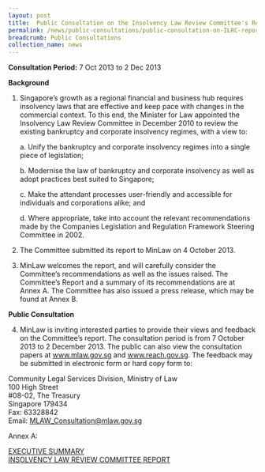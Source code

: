 ```yaml
---
layout: post
title:  Public Consultation on the Insolvency Law Review Committee's Report
permalink: /news/public-consultations/public-consultation-on-ILRC-report
breadcrumb: Public Consultations
collection_name: news
---
```


**Consultation Period:**
7 Oct 2013 to 2 Dec 2013

**Background**

1. Singapore’s growth as a regional financial and business hub requires insolvency laws that are effective and keep pace with changes in the commercial context.  To this end, the Minister for Law appointed the Insolvency Law Review Committee in December 2010 to review the existing bankruptcy and corporate insolvency regimes, with a view to:


     a.          Unify the bankruptcy and corporate insolvency regimes into a single piece of legislation;


     b.          Modernise the law of bankruptcy and corporate insolvency as well as adopt practices best suited to Singapore;


     c.          Make the attendant processes user-friendly and accessible for individuals and corporations alike; and


     d.          Where appropriate, take into account the relevant recommendations made by the Companies Legislation and Regulation Framework Steering Committee in 2002.

  

2. The Committee submitted its report to MinLaw on 4 October 2013. 


3. MinLaw welcomes the report, and will carefully consider the Committee’s recommendations as well as the issues raised.  The Committee’s Report and a summary of its recommendations are at Annex A.  The Committee has also issued a press release, which may be found at Annex B.

**Public Consultation**

4.  MinLaw is inviting interested parties to provide their views and feedback on the Committee’s report.  The consultation period is from 7 October 2013 to 2 December 2013.  The public can also view the consultation papers at www.mlaw.gov.sg and www.reach.gov.sg.  The feedback may be submitted in electronic form or hard copy form to:


Community Legal Services Division, Ministry of Law  
100 High Street  
#08-02, The Treasury  
Singapore 179434  
Fax: 63328842  
Email: MLAW_Consultation@mlaw.gov.sg

Annex A:

[EXECUTIVE SUMMARY]()  
[INSOLVENCY LAW REVIEW COMMITTEE REPORT]()  



